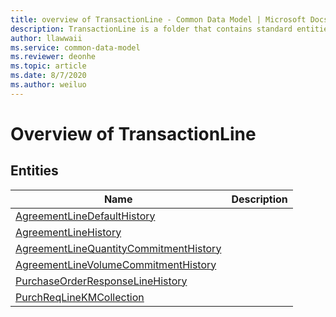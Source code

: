 ```yaml
---
title: overview of TransactionLine - Common Data Model | Microsoft Docs
description: TransactionLine is a folder that contains standard entities related to the Common Data Model.
author: llawwaii
ms.service: common-data-model
ms.reviewer: deonhe
ms.topic: article
ms.date: 8/7/2020
ms.author: weiluo
---
```


# Overview of TransactionLine


## Entities

|Name|Description|
|---|---|
|[AgreementLineDefaultHistory](AgreementLineDefaultHistory.md)||
|[AgreementLineHistory](AgreementLineHistory.md)||
|[AgreementLineQuantityCommitmentHistory](AgreementLineQuantityCommitmentHistory.md)||
|[AgreementLineVolumeCommitmentHistory](AgreementLineVolumeCommitmentHistory.md)||
|[PurchaseOrderResponseLineHistory](PurchaseOrderResponseLineHistory.md)||
|[PurchReqLineKMCollection](PurchReqLineKMCollection.md)||
